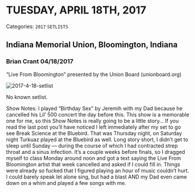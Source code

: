 # TUESDAY, APRIL 18TH, 2017
Categories: `2017` `SETLISTS`

## Indiana Memorial Union, Bloomington, Indiana

### Brian Crant 04/18/2017

“Live From Bloomington” presented by the Union Board (unionboard.org)

![2017-4-18-setlist](https://briancrant.com/wp-content/uploads/2018/08/2017-4-18-setlist.jpg)

No known setlist.

Show Notes: I played “Birthday Sex” by Jeremih with my Dad because he cancelled his Lil’ 500 concert the day before this. This show is a memorable one for me, so this Show Notes is really going to be a little story… If you read the last post you’ll have noticed I left immediately after my set to go see Break Science at the Bluebird. That was Thursday night, on Saturday night Turkuaz played at the Bluebird as well. Long story short, I didn’t get to sleep until Sunday — during the course of which I had contracted strep throat and a sinus infection. It’s a couple weeks before finals, so I dragged myself to class Monday around noon and got a text saying the Live From Bloomington artist that week cancelled and asked if I could fill in. Things were already so fucked that I figured playing an hour of music couldn’t hurt. I could barely speak let alone sing, but had a blast AND my Dad even came down on a whim and played a few songs with me.
